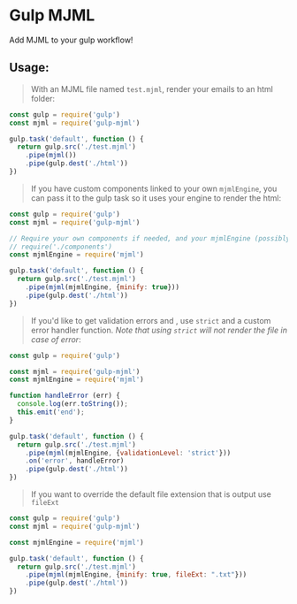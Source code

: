 
# Gulp MJML

Add MJML to your gulp workflow!

## Usage:

> With an MJML file named `test.mjml`, render your emails to an html folder:

```javascript
const gulp = require('gulp')
const mjml = require('gulp-mjml')

gulp.task('default', function () {
  return gulp.src('./test.mjml')
    .pipe(mjml())
    .pipe(gulp.dest('./html'))
})
```

> If you have custom components linked to your own `mjmlEngine`, you can pass it to the gulp task so it uses your engine to render the html:

```javascript
const gulp = require('gulp')
const mjml = require('gulp-mjml')

// Require your own components if needed, and your mjmlEngine (possibly with options)
// require('./components')
const mjmlEngine = require('mjml')

gulp.task('default', function () {
  return gulp.src('./test.mjml')
    .pipe(mjml(mjmlEngine, {minify: true}))
    .pipe(gulp.dest('./html'))
})
```

> If you'd like to get validation errors and , use `strict` and a custom error handler function. _Note that using `strict` will not render the file in case of error_:

```javascript
const gulp = require('gulp')

const mjml = require('gulp-mjml')
const mjmlEngine = require('mjml')

function handleError (err) {
  console.log(err.toString());
  this.emit('end');
}

gulp.task('default', function () {
  return gulp.src('./test.mjml')
    .pipe(mjml(mjmlEngine, {validationLevel: 'strict'}))
    .on('error', handleError)
    .pipe(gulp.dest('./html'))
})
```

> If you want to override the default file extension that is output use `fileExt`

```javascript
const gulp = require('gulp')
const mjml = require('gulp-mjml')

const mjmlEngine = require('mjml')

gulp.task('default', function () {
  return gulp.src('./test.mjml')
    .pipe(mjml(mjmlEngine, {minify: true, fileExt: ".txt"}))
    .pipe(gulp.dest('./html'))
})
```